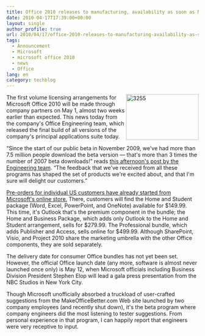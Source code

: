 ```yaml
---
title: Office 2010 releases to manufacturing, availability as soon as May 1
date: 2010-04-17T17:39:00+00:00
layout: single
author_profile: true
url: 2010/04/17/office-2010-releases-to-manufacturing-availability-as-soon-as-may-1/
tags:
  - Announcement
  - Microsoft
  - microsoft office 2010
  - news
  - Office
lang: en
category: techblog
---
```

[<img title="3255" border="0" alt="3255" align="right" src="http://lh3.ggpht.com/_vaUVXcmC3OI/S8nrUmcLgBI/AAAAAAAAB_c/4K9tGvgWbcc/3255_thumb%5B3%5D.jpg?imgmax=800" width="190" height="120" />](http://lh6.ggpht.com/_vaUVXcmC3OI/S8nrTFYcPxI/AAAAAAAAB_Y/H9E6-BxEycE/s1600-h/3255%5B5%5D.jpg) The first volume licensing arrangements for Microsoft Office 2010 will be made through company partners on May 1, almost two weeks earlier than expected. This news today from the company's Office Engineering team, which released the final build of all versions of the company's principal applications suite today. 

“Since the start of our public beta in November 2009, we've had more than 7.5 million people download the beta version — that's more than 3 times the number of 2007 beta downloads!” reads [this afternoon's post by the Engineering team](http://blogs.technet.com/office2010/archive/2010/04/15/office-2010-reaches-rtm.aspx). “The feedback that we've received from all these programs has shaped the set of products we're excited about, and that I'm sure will delight our customers.” 

[Pre-orders for individual US customers have already started from Microsoft's online store.](http://store.microsoft.com/OfficePreorder) There, customers will find the Home and Student package (Word, Excel, PowerPoint, and OneNote) available for $149.99. This time, it's Outlook that's the premium component in the bundle; the Home and Business Package, which adds only Outlook to the Home and Student arrangement, sells for $279.99. The Professional bundle, which adds Publisher and Access, sells online for $499.99. Although SharePoint, Visio, and Project 2010 share the marketing umbrella with the other Office components, they are sold separately. 

The delivery date for consumer Office bundles has not yet been set. However, the official Office launch date (any more, software is almost never launched once only) is May 12, when Microsoft officials including Business Division President Stephen Elop will lead a gala press presentation from the NBC Studios in New York City. 

Though Microsoft unofficially absorbed a truckload of user-crafted suggestions from the MakeOfficeBetter.com Web site launched by two company employees (and recently shut down), it's the beta program where company engineers did the most listening to tester suggestions. From personal experience in that program, I can happily report that engineers were very receptive to input.